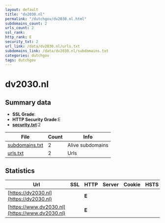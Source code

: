 ```yaml
---
layout: default
title: "dv2030.nl"
permalink: "/dutchgov/dv2030.nl.html"
subdomains_count: 2
urls_count: 2
ssl_rank: 
http_rank: E
security_txt: 2
url_link: /data/dv2030.nl/urls.txt
subdomains_link: /data/dv2030.nl/subdomains.txt
categories: dutchgov
tags: dutchgov
---
```



# dv2030.nl
## Summary data


 - **SSL Grade**:
 - **HTTP Security Grade**:E
 - **[security.txt](https://www.digitaleoverheid.nl/nieuws/standaard-security-txt-nu-verplicht-voor-overheid/)**:2


| File       | Count | Info |
|------------|-------|------|
|[subdomains.txt](/DutchGovScope/data/dv2030.nl/subdomains.txt)|2|Alive subdomains|
|[urls.txt](/DutchGovScope/data/dv2030.nl/urls.txt)|2|Urls|


## Statistics


| Url | SSL | HTTP | Server | Cookie | HSTS | CORS | CTO | CSP | XFO | XXP | RP |FP| Tech |Title |
|--------|-------|-------|------|------|------|------|------|------|------|------|------|------|------|------|
|[https://dv2030.nl](https://dv2030.nl)| | **E**|| | | | | | | | :white_check_mark: | |||
|[https://www.dv2030.nl](https://www.dv2030.nl)| | **E**|| | | | | | | | :white_check_mark: | |||



